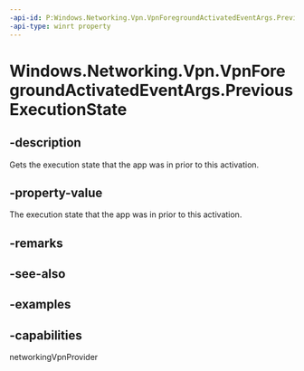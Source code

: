 ```yaml
---
-api-id: P:Windows.Networking.Vpn.VpnForegroundActivatedEventArgs.PreviousExecutionState
-api-type: winrt property
---
```


# Windows.Networking.Vpn.VpnForegroundActivatedEventArgs.PreviousExecutionState

<!--
public Windows.ApplicationModel.Activation.ApplicationExecutionState PreviousExecutionState { get; }
-->

## -description

Gets the execution state that the app was in prior to this activation.

## -property-value

The execution state that the app was in prior to this activation.

## -remarks

## -see-also

## -examples

## -capabilities
networkingVpnProvider
